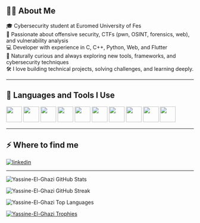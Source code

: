 ## 👨‍💻 About Me

🎓 Cybersecurity student at Euromed University of Fes  
🔐 Passionate about offensive security, CTFs (pwn, OSINT, forensics, web), and vulnerability analysis  
💻 Developer with experience in C, C++, Python, Web, and Flutter  
🧠 Naturally curious and always exploring new tools, frameworks, and cybersecurity techniques  
🛠️ I love building technical projects, solving challenges, and learning deeply.

---

<h2>🚀 Languages and Tools I Use</h2>
<p>
<a href="https://github.com/devicons/devicon/blob/master/icons/c/c-original.svg"><img src="https://cdn.jsdelivr.net/gh/devicons/devicon/icons/c/c-original.svg" width="42" height="42"/></a>
<a href="https://github.com/devicons/devicon/blob/master/icons/cplusplus/cplusplus-original.svg"><img src="https://cdn.jsdelivr.net/gh/devicons/devicon/icons/cplusplus/cplusplus-original.svg" width="42" height="42"/></a>
<a href="https://github.com/devicons/devicon/blob/master/icons/python/python-original.svg"><img src="https://cdn.jsdelivr.net/gh/devicons/devicon/icons/python/python-original.svg" width="42" height="42"/></a>
<a href="https://github.com/devicons/devicon/blob/master/icons/javascript/javascript-original.svg"><img src="https://cdn.jsdelivr.net/gh/devicons/devicon/icons/javascript/javascript-original.svg" width="42" height="42"/></a>
<a href="https://cdn.jsdelivr.net/gh/devicons/devicon/icons/flutter/flutter-original.svg"><img src="https://cdn.jsdelivr.net/gh/devicons/devicon/icons/flutter/flutter-original.svg" width="42" height="42"/></a>
<a href="https://cdn.jsdelivr.net/gh/devicons/devicon/icons/dart/dart-original.svg"><img src="https://cdn.jsdelivr.net/gh/devicons/devicon/icons/dart/dart-original.svg" width="42" height="42"/></a>
<a href="https://cdn.jsdelivr.net/gh/devicons/devicon/icons/html5/html5-original-wordmark.svg"><img src="https://cdn.jsdelivr.net/gh/devicons/devicon/icons/html5/html5-original-wordmark.svg" width="42" height="42"/></a>
<a href="https://cdn.jsdelivr.net/gh/devicons/devicon/icons/css3/css3-original-wordmark.svg"><img src="https://cdn.jsdelivr.net/gh/devicons/devicon/icons/css3/css3-original-wordmark.svg" width="42" height="42"/></a>
<a href="https://cdn.jsdelivr.net/gh/devicons/devicon/icons/linux/linux-original.svg"><img src="https://cdn.jsdelivr.net/gh/devicons/devicon/icons/linux/linux-original.svg" width="42" height="42"/></a>
<a href="https://cdn.jsdelivr.net/gh/devicons/devicon/icons/git/git-original.svg"><img src="https://cdn.jsdelivr.net/gh/devicons/devicon/icons/git/git-original.svg" width="42" height="42"/></a>
</p>

---

<h2>⚡️ Where to find me</h2>
<p>
<a href="https://www.linkedin.com/in/yassine-elghazi"><img src="https://img.shields.io/badge/LinkedIn-%230A66C2.svg?style=for-the-badge&logo=linkedin&logoColor=white" alt="linkedin" /></a>
</p>

---

<p><img align="center" src="https://github-readme-stats.vercel.app/api?username=Yassine-El-Ghazi&show_icons=true&locale=en" alt="Yassine-El-Ghazi GitHub Stats" /></p>
<p><img align="center" src="https://github-readme-streak-stats.herokuapp.com/?user=Yassine-El-Ghazi" alt="Yassine-El-Ghazi GitHub Streak" /></p>
<p><img src="https://github-readme-stats.vercel.app/api/top-langs?username=Yassine-El-Ghazi&show_icons=true&locale=en&layout=compact" alt="Yassine-El-Ghazi Top Languages" /></p>
<p><a href="https://github.com/ryo-ma/github-profile-trophy"><img src="https://github-profile-trophy.vercel.app/?username=Yassine-El-Ghazi" alt="Yassine-El-Ghazi Trophies" /></a></p>
